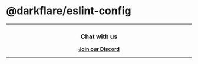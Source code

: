 # @darkflare/eslint-config

<hr>
<div align='center'>
  <h3>Chat with us</h3>
  <a href='https://azury.dev/discord'><b>Join our Discord</b></a>
</div>
<hr>
